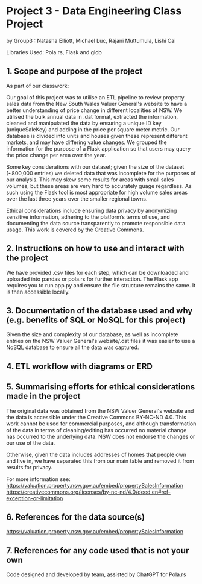 # Project 3 - Data Engineering Class Project
by Group3 : Natasha Elliott, Michael Luc, Rajani Muttumula, Lishi Cai

Libraries Used:
Pola.rs, Flask and glob

## 1. Scope and purpose of the project

As part of our classwork:

Our goal of this project was to utilise an ETL pipeline to review property sales data from the New South Wales Valuer General's website
to have a better understanding of price change in different localities of NSW. We utilised the bulk annual data in .dat format, extracted
the information, cleaned and manipulated the data by ensuring a unique ID key (uniqueSaleKey) and adding in the price per square meter metric.
Our database is divided into units and houses given these represent different markets, and may have differing value changes.
We grouped the information for the purpose of a Flask application so that users may query the price change per area over the year.

Some key considerations with our dataset; given the size of the dataset (~800,000 entries) we deleted data that was incomplete for the purposes
of our analysis. This may skew some results for areas with small sales volumes, but these areas are very hard to accurately guage regardless.
As such using the Flask tool is most appropriate for high volume sales areas over the last three years over the smaller regional towns.

Ethical considerations 
include ensuring data privacy by anonymizing sensitive information, adhering to the platform’s terms 
of use, and documenting the data source transparently to promote responsible data usage. This work is covered by the Creative Commons.

## 2. Instructions on how to use and interact with the project

We have provided .csv files for each step, which can be downloaded and uploaded into pandas or pola.rs for further interaction.
The Flask app requires you to run app.py and ensure the file structure remains the same. 
It is then accessible locally.

## 3. Documentation of the database used and why (e.g. benefits of SQL or NoSQL for this project)

Given the size and complexity of our database, as well as incomplete entries on the NSW Valuer General's website/.dat files
it was easier to use a NoSQL database to ensure all the data was captured. 

## 4. ETL workflow with diagrams or ERD










## 5. Summarising efforts for ethical considerations made in the project

The original data was obtained from the NSW Valuer General's website and the data is accessible under the Creative Commons BY-NC-ND 4.0.
This work cannot be used for commercial purposes, and although transformation of the data in terms of cleaning/editing has occurred no material change
has occurred to the underlying data. NSW does not endorse the changes or our use of the data.

Otherwise, given the data includes addresses of homes that people own and live in, we have separated this from our main table and removed it from results for privacy.

For more information see:
https://valuation.property.nsw.gov.au/embed/propertySalesInformation
https://creativecommons.org/licenses/by-nc-nd/4.0/deed.en#ref-exception-or-limitation

## 6. References for the data source(s)

https://valuation.property.nsw.gov.au/embed/propertySalesInformation

## 7. References for any code used that is not your own
Code designed and developed by team, assisted by ChatGPT for Pola.rs




